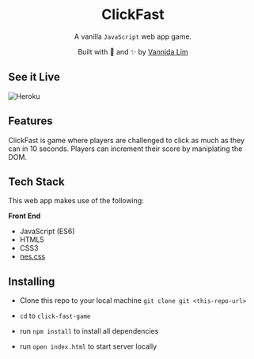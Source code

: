 <h1 align="center"> ClickFast </h1>
<p align="center">
A vanilla <code>JavaScript</code> web app game. 
</p>
<p align="center">
Built with 💖 and ✨ by <a href='https://github.com/vannida-lim'>Vannida
Lim</a>
</p>

**See it Live** 
------------
![Heroku]()

**Features**
------------

ClickFast is game where players are challenged to click as much as they can in 10 seconds. Players can increment their score by maniplating the DOM. 

**Tech Stack**
--------------

This web app makes use of the following:

**Front End**

-   JavaScript (ES6)
-   HTML5 
-   CSS3
-   [nes.css](https://nostalgic-css.github.io/NES.css/#)

**Installing**
--------------
-   Clone this repo to your local machine `git clone git <this-repo-url>`

-   `cd`  to `click-fast-game`

-   run `npm install` to install all dependencies 

-   run  `open index.html` to start server locally

